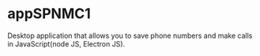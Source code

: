 # appSPNMC1
Desktop application that allows you to save phone numbers and make calls in JavaScript(node JS, Electron JS).
